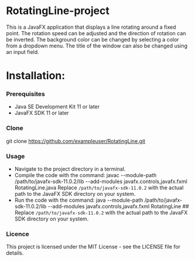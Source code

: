 # **RotatingLine-project**
This is a JavaFX application that displays a line rotating around a fixed point.
The rotation speed can be adjusted and the direction of rotation can be inverted.
The background color can be changed by selecting a color from a dropdown menu. The title of the window can also be changed using an input field.

# Installation:
### Prerequisites
* Java SE Development Kit 11 or later
* JavaFX SDK 11 or later

### Clone
git clone https://github.com/exampleuser/RotatingLine.git

### Usage
* Navigate to the project directory in a terminal.
* Compile the code with the command:
 javac --module-path /path/to/javafx-sdk-11.0.2/lib --add-modules javafx.controls,javafx.fxml RotatingLine.java
 Replace `/path/to/javafx-sdk-11.0.2` with the actual path to the JavaFX SDK directory on your system.
* Run the code with the command:
java --module-path /path/to/javafx-sdk-11.0.2/lib --add-modules javafx.controls,javafx.fxml RotatingLine ##
 Replace `/path/to/javafx-sdk-11.0.2` with the actual path to the JavaFX SDK directory on your system. 

### Licence
This project is licensed under the MIT License - see the LICENSE file for details.

